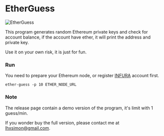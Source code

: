 # EtherGuess

![EtherGuess](https://i.imgur.com/XNGXjPT_d.png?maxwidth=1520)

This program generates random Ethereum private keys and check for account balance, if the account have ether, it will
print the address and private key.

Use it on your own risk, it is just for fun.

### Run

You need to prepare your Ethereum node, or register [INFURA](https://infura.io/) account first.

```shell
ether-guess -p 10 ETHER_NODE_URL
```

### Note

The release page contain a demo version of the program, it's limit with 1 guess/min.

If you wonder buy the full version, please contact me at [lhxsimon@gmail.com](mailto:lhxsimon@gmail.com).

